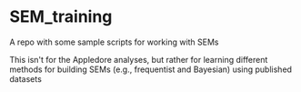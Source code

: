 # SEM_training
A repo with some sample scripts for working with SEMs

This isn't for the Appledore analyses, but rather for learning different methods for building SEMs (e.g., frequentist and Bayesian) using published datasets
